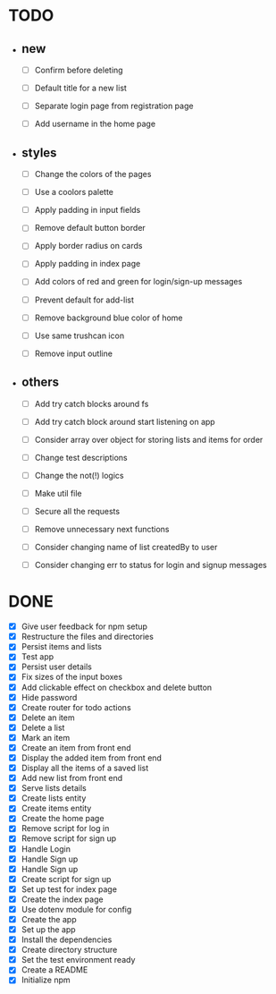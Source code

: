 # TODO

  - ## new

    - [ ] Confirm before deleting
    - [ ] Default title for a new list
    - [ ] Separate login page from registration page
    - [ ] Add username in the home page


  - ## styles

    - [ ] Change the colors of the pages
    - [ ] Use a coolors palette
    - [ ] Apply padding in input fields
    - [ ] Remove default button border
    - [ ] Apply border radius on cards
    - [ ] Apply padding in index page
    - [ ] Add colors of red and green for login/sign-up messages
    - [ ] Prevent default for add-list
    - [ ] Remove background blue color of home
    - [ ] Use same trushcan icon
    - [ ] Remove input outline


  - ## others

    - [ ] Add try catch blocks around fs
    - [ ] Add try catch block around start listening on app
    - [ ] Consider array over object for storing lists and items for order
    - [ ] Change test descriptions
    - [ ] Change the not(!) logics
    - [ ] Make util file
    - [ ] Secure all the requests
    - [ ] Remove unnecessary next functions
    - [ ] Consider changing name of list createdBy to user
    - [ ] Consider changing err to status for login and signup messages
  


# DONE

  - [x] Give user feedback for npm setup
  - [x] Restructure the files and directories
  - [x] Persist items and lists
  - [x] Test app
  - [x] Persist user details
  - [x] Fix sizes of the input boxes
  - [x] Add clickable effect on checkbox and delete button
  - [x] Hide password
  - [x] Create router for todo actions
  - [x] Delete an item
  - [x] Delete a list
  - [x] Mark an item
  - [x] Create an item from front end
  - [x] Display the added item from front end
  - [x] Display all the items of a saved list 
  - [x] Add new list from front end
  - [x] Serve lists details
  - [x] Create lists entity
  - [x] Create items entity
  - [x] Create the home page
  - [x] Remove script for log in
  - [x] Remove script for sign up
  - [x] Handle Login
  - [x] Handle Sign up
  - [x] Handle Sign up
  - [x] Create script for sign up
  - [x] Set up test for index page
  - [x] Create the index page
  - [x] Use dotenv module for config
  - [x] Create the app
  - [x] Set up the app
  - [x] Install the dependencies
  - [x] Create directory structure
  - [x] Set the test environment ready
  - [x] Create a README
  - [x] Initialize npm
